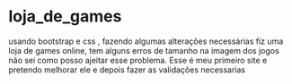 # loja_de_games
usando bootstrap e css , fazendo algumas alterações necessárias fiz uma loja de games online, tem alguns erros de tamanho na imagem dos jogos não sei como posso ajeitar esse problema. Esse é meu primeiro site e pretendo melhorar ele e depois fazer as validações necessarias 
